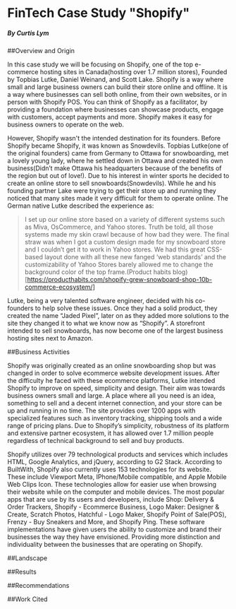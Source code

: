 # FinTech Case Study "Shopify"
##### By Curtis Lym 

##Overview and Origin

In this case study we will be focusing on Shopify, one of the top e-commerce hosting sites in Canada(hosting over 1.7 million stores), Founded by Topbias Lutke, Daniel Weinand, and Scott Lake. Shopify is a way where small and large business owners can build their store online and offline. It is a way where businesses can sell both online, from their own websites, or in person with Shopify POS. You can think of Shopify as a facilitator, by providing a foundation where businesses can showcase products, engage with customers, accept payments and more. Shopify makes it easy for business owners to operate on the web.

However, Shopify wasn't the intended destination for its founders. Before Shopify became Shopify, it was known as Snowdevils. Topbias Lutke(one of the original founders) came from Germany to Ottawa for snowboarding, met a lovely young lady, where he settled down in Ottawa and created his own business(Didn’t make Ottawa his headquarters because of the benefits of the region but out of love!). Due to his interest in winter sports he decided to create an online store to sell snowboards(Snowdevils). While he and his founding partner Lake were trying to get their store up and running they noticed that many sites made it very difficult for them to operate online. The German native Lutke described the experience as: 

> I set up our online store based on a variety of different systems such as Miva, OsCommerce, and Yahoo stores. Truth be told, all those systems made my skin crawl because of how bad they were. The final straw was when I got a custom design made for my snowboard store and I couldn’t get it to work in Yahoo stores. We had this great CSS-based layout done with all these new fanged ‘web standards’ and the customizability of Yahoo Stores barely allowed me to change the background color of the top frame.(Product habits blog)[https://producthabits.com/shopify-grew-snowboard-shop-10b-commerce-ecosystem/] 

Lutke, being a very talented software engineer, decided with his co-founders to help solve these issues. Once they had a solid product, they created the name “Jaded Pixel”, later on as they added more solutions to the site they changed it to what we know now as “Shopify”. A storefront intended to sell snowboards, has now become one of the largest business hosting sites next to Amazon.

##Business Activities

Shopify was originally created as an online snowboarding shop but was changed in order to solve ecommerce website development issues. After the difficulty he faced with these ecommerce platforms, Lutke intended Shopify to improve on speed, simplicity and design. Their aim was towards business owners small and large. A place where all you need is an idea, something to sell and a decent internet connection, and your store can be up and running in no time. The site provides over 1200 apps with specialized features such as inventory tracking, shipping tools and a wide range of pricing plans. Due to Shopify’s simplicity, robustness of its platform and extensive partner ecosystem, it has allowed over 1.7 million people regardless of technical background to sell and buy products. 

Shopify utilizes over 79 technological products and services which includes HTML, Google Analytics, and jQuery, according to G2 Stack. According to BuiltWith, Shopify also currently uses 153 technologies for its website. These include Viewport Meta, IPhone/Mobile compatible, and Apple Mobile Web Clips Icon. These technologies allow for easier use when browsing their website while on the computer and mobile devices. The most popular apps that are use by its users and developers, include Shop: Delivery & Order Trackers, Shopify - Ecommerce Business, Logo Maker: Designer & Create, Scratch Photos, Hatchful - Logo Maker, Shopify Point of Sale(POS), Frenzy - Buy Sneakers and More, and Shopify Ping. These software implementations have given users the ability to customize and brand their businesses the way they have envisioned. Providing more distinction and individuality between the businesses that are operating on Shopify.    

##Landscape

##Results

##Recommendations

##Work Cited